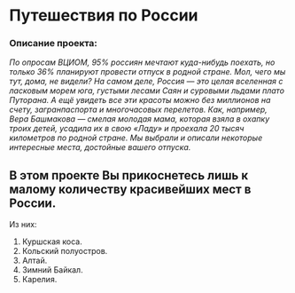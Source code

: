# **Путешествия по России**

### Описание проекта: 
*По опросам ВЦИОМ, 95% россиян мечтают куда-нибудь поехать, но только 36% планируют провести отпуск в родной стране. Мол, чего мы тут, дома, не видели? На самом деле, Россия — это целая вселенная с ласковым морем юга, густыми лесами Саян и суровыми льдами плато Путорана. А ещё увидеть все эти красоты можно без миллионов на счету, загранпаспорта и многочасовых перелетов. Как, например, Вера Башмакова — смелая молодая мама, которая взяла в охапку троих детей, усадила их в свою «Ладу» и проехала 20 тысяч километров по родной стране. Мы выбрали и описали некоторые интересные места, достойные вашего отпуска.*

## В этом проекте Вы прикоснетесь лишь к малому количеству красивейших мест в России.

Из них:
1. Куршская коса.
2. Кольский полуостров.
3. Алтай.
4. Зимний Байкал. 
5. Карелия.
